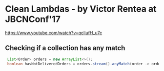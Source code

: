 # Clean Lambdas - by Victor Rentea at JBCNConf'17
https://www.youtube.com/watch?v=qcIiufH_u7c

## Checking if a collection has any match

```java
 List<Order> orders = new ArrayList<>();
 boolean hasNotDeliveredOrders = orders.stream().anyMatch(order -> order.isNotDelivered());
```

